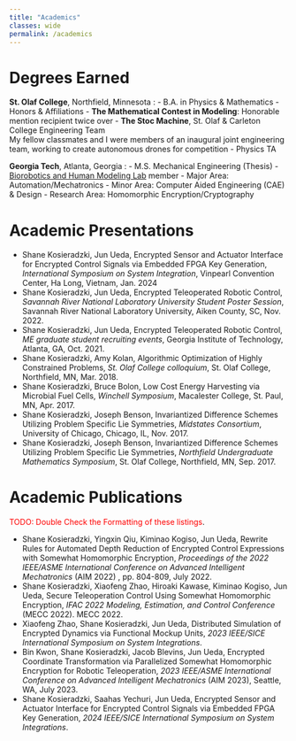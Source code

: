 ```yaml
---
title: "Academics"
classes: wide
permalink: /academics
---
```


# Degrees Earned

**St. Olaf College**, Northfield, Minnesota
:   - B.A. in Physics & Mathematics
    - Honors & Affiliations
      - **The Mathematical Contest in Modeling**: Honorable mention recipient twice over
      - **The Stoc Machine**, St. Olaf & Carleton College Engineering Team \
        My fellow classmates and I were members of an inaugural joint engineering team, working to create autonomous drones for competition
    - Physics TA

**Georgia Tech**, Atlanta, Georgia
:   - M.S. Mechanical Engineering (Thesis)
    - [Biorobotics and Human Modeling Lab](https://www.biorobotics.gatech.edu/wp/) member
    - Major Area: Automation/Mechatronics 
    - Minor Area: Computer Aided Engineering (CAE) & Design
    - Research Area: Homomorphic Encryption/Cryptography
        


# Academic Presentations
- Shane Kosieradzki, Jun Ueda, Encrypted Sensor and Actuator Interface for Encrypted Control Signals via Embedded FPGA Key Generation, *International Symposium on System Integration*, Vinpearl Convention Center, Ha Long, Vietnam, Jan. 2024
- Shane Kosieradzki, Jun Ueda, Encrypted Teleoperated Robotic Control, *Savannah River National Laboratory University Student Poster Session*, Savannah River National Laboratory University, Aiken County, SC, Nov. 2022.
- Shane Kosieradzki, Jun Ueda, Encrypted Teleoperated Robotic Control, *ME graduate student recruiting events*, Georgia Institute of Technology, Atlanta, GA, Oct. 2021.
- Shane Kosieradzki, Amy Kolan, Algorithmic Optimization of Highly Constrained Problems, *St. Olaf College colloquium*, St. Olaf College, Northfield, MN, Mar. 2018.
- Shane Kosieradzki, Bruce Bolon, Low Cost Energy Harvesting via Microbial Fuel Cells, *Winchell Symposium*, Macalester College, St. Paul, MN, Apr. 2017.
- Shane Kosieradzki, Joseph Benson, Invariantized Difference Schemes Utilizing Problem Specific Lie Symmetries, *Midstates Consortium*, University of Chicago, Chicago, IL, Nov. 2017.
- Shane Kosieradzki, Joseph Benson, Invariantized Difference Schemes Utilizing Problem Specific Lie Symmetries, *Northfield Undergraduate Mathematics Symposium*, St. Olaf College, Northfield, MN, Sep. 2017.

# Academic Publications
<span style="color:red">TODO: Double Check the Formatting of these listings</span>.
- Shane Kosieradzki, Yingxin Qiu, Kiminao Kogiso, Jun Ueda, Rewrite Rules for Automated Depth Reduction of Encrypted Control Expressions with Somewhat Homomorphic Encryption, *Proceedings of the 2022 IEEE/ASME International Conference on Advanced Intelligent Mechatronics* (AIM 2022) , pp. 804-809, July 2022.
- Shane Kosieradzki, Xiaofeng Zhao, Hiroaki Kawase, Kiminao Kogiso, Jun Ueda, Secure Teleoperation Control Using Somewhat Homomorphic Encryption, *IFAC 2022 Modeling, Estimation, and Control Conference* (MECC 2022). MECC 2022.
- Xiaofeng Zhao, Shane Kosieradzki, Jun Ueda, Distributed Simulation of Encrypted Dynamics via Functional Mockup Units, *2023 IEEE/SICE International Symposium on System Integrations*.
- Bin Kwon, Shane Kosieradzki, Jacob Blevins, Jun Ueda, Encrypted Coordinate Transformation via Parallelized Somewhat Homomorphic Encryption for Robotic Teleoperation, *2023 IEEE/ASME International Conference on Advanced Intelligent Mechatronics* (AIM 2023), Seattle, WA, July 2023.
- Shane Kosieradzki, Saahas Yechuri, Jun Ueda, Encrypted Sensor and Actuator Interface for Encrypted Control Signals via Embedded FPGA Key Generation, *2024 IEEE/SICE International Symposium on System Integrations*.